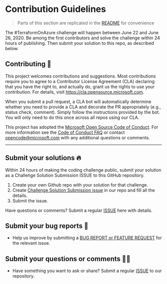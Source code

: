 # Contribution Guidelines

> Parts of this section are replicated in the [README](README.md) for convenience

The #TerraformOnAzure challenge will happen between June 22 and June 26, 2020. Be among the first contributors and solve the challenge within 24 hours of publishing. Then submit your solution to this repo, as described below.

## Contributing 🚩

This project welcomes contributions and suggestions.  Most contributions require you to agree to a
Contributor License Agreement (CLA) declaring that you have the right to, and actually do, grant us
the rights to use your contribution. For details, visit https://cla.opensource.microsoft.com.

When you submit a pull request, a CLA bot will automatically determine whether you need to provide
a CLA and decorate the PR appropriately (e.g., status check, comment). Simply follow the instructions
provided by the bot. You will only need to do this once across all repos using our CLA.

This project has adopted the [Microsoft Open Source Code of Conduct](https://opensource.microsoft.com/codeofconduct/).
For more information see the [Code of Conduct FAQ](https://opensource.microsoft.com/codeofconduct/faq/) or
contact [opencode@microsoft.com](mailto:opencode@microsoft.com) with any additional questions or comments.
<hr/>

## Submit your solutions 🔥

Within 24 hours of making the coding challenge public, submit your solution as a Challenge Solution Submission ISSUE to this GitHub repository.

 1. Create your own Github repo with your solution for that challenge.
 2. Create [Challenge Solution Submission issue](https://github.com/Terraform-On-Azure-Workshop/terraform-azure-hashiconf2020/issues/new/choose) in our repo and fill all the details.
 3. Submit the issue.

Have questions or comments? Submit a regular [ISSUE](https://github.com/Terraform-On-Azure-Workshop/terraform-azure-hashiconf2020/issues/new/choose) here with details.


## Submit your bug reports 🐞

 * Help us improve by submitting a [BUG REPORT or FEATURE REQUEST](https://github.com/Terraform-On-Azure-Workshop/terraform-azure-hashiconf2020/issues/new/choose) for the relevant issue.

## Submit your questions or comments 🙌🏼 

 * Have something you want to ask or share? Submit a regular [ISSUE](https://github.com/hashicorp/terraform-azure-workshop/issues/new/choose) to our repository.